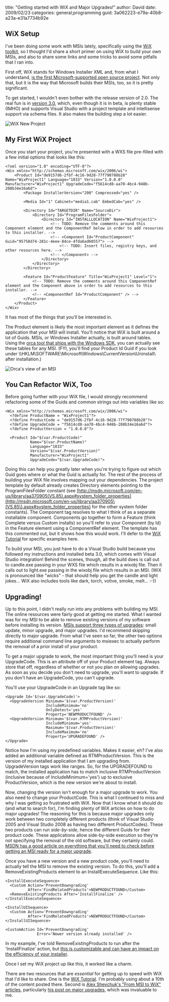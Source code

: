 
title: "Getting started with WiX and Major Upgrades!"
author: David
date: 2009/02/23
categories: general;programming
guid: 3a062223-e79a-40b8-a23a-e31a7734b92e

## WiX Setup

I've been doing some work with MSIs lately, specifically using the [WiX
toolkit](http://wix.sourceforge.net/), so I thought I'd share a short primer on
using WiX to build your own MSIs, and also to share some links and some tricks
to avoid some pitfalls that I ran into.

First off, WiX stands for Windows Installer XML and, from what I understand,
[is the first Microsoft-supported open source
project](http://blogs.msdn.com/robmen/archive/2004/04/05/107709.aspx). Not only
that, but it is the way that Microsoft builds their MSIs, too, so it is pretty
significant. 

To get started, I wouldn't even bother with the release version of 2.0. The
real fun is in [version 3.0](http://wix.sourceforge.net/downloadv3.html),
which, even though it is in beta, is plenty stable (IMHO) and supports Visual
Studio with a project template and intellisense support via schema files. It
also makes the building step a lot easier. 

![WiX New Project](https://s3.amazonaws.com/mohundro/blog/WindowsLiveWriter/GettingstartedwithWiXandMajorUpgrades_BFD6/image_2.png)

## My First WiX Project

Once you start your project, you're presented with a WXS file pre-filled with a
few initial options that looks like this:

    <?xml version="1.0" encoding="UTF-8"?>
    <Wix xmlns="http://schemas.microsoft.com/wix/2006/wi">
        <Product Id="de9157d6-2fbf-4c16-9d28-77f790788b28" Name="WixProject1" Language="1033" Version="1.0.0.0" Manufacturer="WixProject1" UpgradeCode="f5614cd8-aa70-4bc4-948b-208b34e16a6d">
            <Package InstallerVersion="200" Compressed="yes" />

            <Media Id="1" Cabinet="media1.cab" EmbedCab="yes" />

            <Directory Id="TARGETDIR" Name="SourceDir">
                <Directory Id="ProgramFilesFolder">
                    <Directory Id="INSTALLLOCATION" Name="WixProject1">
                        <!-- TODO: Remove the comments around this Component element and the ComponentRef below in order to add resources to this installer. -->
                        <!-- <Component Id="ProductComponent" Guid="95758d74-281c-4eee-84ce-4fda6ad60557"> -->
                            <!-- TODO: Insert files, registry keys, and other resources here. -->
                        <!-- </Component> -->
                    </Directory>
                </Directory>
            </Directory>

            <Feature Id="ProductFeature" Title="WixProject1" Level="1">
                <!-- TODO: Remove the comments around this ComponentRef element and the Component above in order to add resources to this installer. -->
                <!-- <ComponentRef Id="ProductComponent" /> -->
            </Feature>
        </Product>
    </Wix>

It has most of the things that you'll be interested in. 

The Product element is likely the most important element as it defines the
application that your MSI will install. You'll notice that WiX is built around
a lot of Guids. MSIs, or Windows Installer actually, is built around tables.
Using the [orca tool that ships with the Windows
SDK](http://msdn.microsoft.com/en-us/library/aa370557.aspx), you can actually
see these tables for any MSI. (FYI, you'll find your Product Id Guid if you
look under \\\\HKLM\SOFTWARE\Microsoft\Windows\CurrentVersion\Uninstall\ after
installation.)

![Orca's view of an MSI](https://s3.amazonaws.com/mohundro/blog/WindowsLiveWriter/GettingstartedwithWiXandMajorUpgrades_BFD6/image_4.png) 

## You Can Refactor WiX, Too

Before going further with your WiX file, I would strongly recommend refactoring
some of the Guids and common strings out into variables like so:

    <Wix xmlns="http://schemas.microsoft.com/wix/2006/wi">
      <?define ProductName = "WixProject1"?>
      <?define ProductCode = "de9157d6-2fbf-4c16-9d28-77f790788b28"?>
      <?define UpgradeCode = "f5614cd8-aa70-4bc4-948b-208b34e16a6d"?>
      <?define ProductVersion = "1.0.0.0"?>

      <Product Id="$(var.ProductCode)"
               Name="$(var.ProductName)"
               Language="1033"
               Version="$(var.ProductVersion)"
               Manufacturer="WixProject1"
               UpgradeCode="$(var.UpgradeCode)">

Doing this can help you greatly later when you're trying to figure out which
Guid goes where or what the Guid is actually for. The rest of the process of
building your WiX file involves mapping out your dependencies. The project
template by default already creates Directory elements pointing to the
ProgramFilesFolder constant (see
[http://msdn.microsoft.com/en-us/library/aa370905(VS.85).aspx#system_folder_properties](http://msdn.microsoft.com/en-us/library/aa370905\(VS.85\).aspx#system_folder_properties)
for the other system folder constants). The Component tag resolves to what I
think of as a separate installable component. Components go together to form a
Feature (think Complete versus Custom installs) so you'll refer to your
Component (by Id) in the Feature element using a ComponentRef element. The
template has this commented out, but it shows how this would work. I'll defer
to the [WiX Tutorial](http://www.tramontana.co.hu/wix/) for specific examples
here.

To build your MSI, you just have to do a Visual Studio build because you
followed my instructions and installed beta 3.0, which comes with Visual Studio
integration! Behind the scenes, though, all the build does is call out to
candle.exe passing in your WXS file which results in a wixobj file. Then it
calls out to light.exe passing in the wixobj file which results in an MSI. (WiX
is pronounced like "wicks" - that should help you get the candle and light
jokes... WiX also includes tools like dark, torch, votive, smoke, melt... :-))

## Upgrading!

Up to this point, I didn't really run into any problems with building my MSI.
The online resources were fairly good at getting me started. What I wanted was
for my MSI to be able to remove existing versions of my software before
installing its version. [MSIs support three types of
upgrades](http://msdn.microsoft.com/en-us/library/aa370579\(VS.85\).aspx):
small update, minor upgrade, and major upgrades. I'd recommend skipping
directly to major upgrade. From what I've seen so far, the other two options
require additional command line arguments to msiexec to actually perform the
removal of a prior install of your product.

To get a major upgrade to work, the most important thing you'll need is your
UpgradeCode. This is an attribute off of your Product element tag. Always store
that off, regardless of whether or not you plan on allowing upgrades. As soon
as you decide you don't need to upgrade, you'll want to upgrade. If you don't
have an UpgradeCode, you can't upgrade.

You'll use your UpgradeCode in an Upgrade tag like so:

    <Upgrade Id='$(var.UpgradeCode)'>
      <UpgradeVersion Minimum='$(var.ProductVersion)'
                      IncludeMinimum='no'
                      OnlyDetect='yes'
                      Property='NEWPRODUCTFOUND' />
      <UpgradeVersion Minimum='$(var.RTMProductVersion)'
                      IncludeMinimum='yes'
                      Maximum='$(var.ProductVersion)'
                      IncludeMaximum='no'
                      Property='UPGRADEFOUND' />
    </Upgrade>

Notice how I'm using my predefined variables. Makes it easier, eh? I've also
added an additional variable defined as RTMProductVersion. This is the version
of my installed application that I am upgrading from. UpgradeVersion tags work
like ranges. So, for the UPGRADEFOUND to match, the installed application has
to match inclusive RTMProductVersion (inclusive because of
IncludeMinimum='yes') up to exclusive ProductVersion, which is the new version
we're about to install.

Now, changing the version isn't enough for a major upgrade to work. You also
need to change your ProductCode. This is what I continued to miss and why I was
getting so frustrated with WiX. Now that I know what it should do (and what to
search for), I'm finding plenty of WiX articles on how to do major upgrades!
The reasoning for this is because major upgrades only work between two
completely different products (think of Visual Studio 2005 and Visual Studio
2008 as having two different ProductCodes). These two products can run
*side-by-side*, hence the different Guids for their product code. These
applications allow side-by-side execution so they're not specifying the removal
of the old software, but they certainly could. [MSDN has a good article on
everything that you'll need to check before getting an MSI ready for a major
upgrade](http://msdn.microsoft.com/en-us/library/aa370837\(VS.85\).aspx).

Once you have a new version and a new product code, you'll need to actually
tell the MSI to remove the existing version. To do this, you'll add a
RemoveExistingProducts element to an InstallExecuteSequence. Like this:

    <InstallExecuteSequence>
      <Custom Action='PreventDowngrading'
              After='FindRelatedProducts'>NEWPRODUCTFOUND</Custom>
      <RemoveExistingProducts After='InstallFinalize' />
    </InstallExecuteSequence>

    <InstallUISequence>
      <Custom Action='PreventDowngrading'
              After='FindRelatedProducts'>NEWPRODUCTFOUND</Custom>
    </InstallUISequence>

    <CustomAction Id='PreventDowngrading'
                  Error='Newer version already installed' />

In my example, I've told RemoveExistingProducts to run after the
'InstallFinalize' action, but [this is customizable and can have an impact on
the efficiency of your
installer](http://msdn.microsoft.com/en-us/library/aa371197\(VS.85\).aspx).

Once I set my WiX project up like this, it worked like a charm.

There are two resources that are *essential* for getting up to speed with WiX
that I'd like to share. One is the [WiX
Tutorial](http://www.tramontana.co.hu/wix/). I'm probably using about a 10th of
the content posted there. Second is [Alex Shevchuk's "From MSI to WiX"
articles](http://blogs.technet.com/alexshev/pages/from-msi-to-wix.aspx),
particularly [his post on major
upgrades](http://blogs.technet.com/alexshev/archive/2008/02/15/from-msi-to-wix-part-8-major-upgrade.aspx),
which was invaluable to me.

